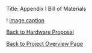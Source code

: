 Title: Appendix I Bill of Materials

! [image caption](https://cdn.discordapp.com/attachments/1062096006642147503/1102846636536905778/Screenshot_2023-05-01_at_11.38.42_PM.png)

[Back to Hardware Proposal](HardwareProposal.md)

[Back to Project Overview Page](index.md)
